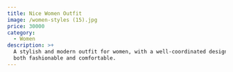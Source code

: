 ```yaml
---
title: Nice Women Outfit
image: /women-styles (15).jpg
price: 30000
category:
  - Women
description: >+
  A stylish and modern outfit for women, with a well-coordinated design that is
  both fashionable and comfortable.
---
```


